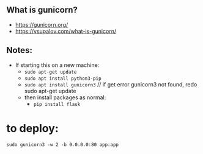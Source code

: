 ## What is gunicorn? 
- https://gunicorn.org/
- https://vsupalov.com/what-is-gunicorn/ 

## Notes: 
- If starting this on a new machine: 
    - `sudo apt-get update`
    - `sudo apt install python3-pip`
    - `sudo apt install gunicorn3` // if get error gunicorn3 not found, redo sudo apt-get update
    - then install packages as normal: 
        - `pip install flask` 

# to deploy: 
`sudo gunicorn3 -w 2 -b 0.0.0.0:80 app:app`  
